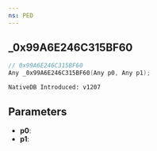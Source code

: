 ```yaml
---
ns: PED
---
```

## _0x99A6E246C315BF60

```c
// 0x99A6E246C315BF60
Any _0x99A6E246C315BF60(Any p0, Any p1);
```

```
NativeDB Introduced: v1207
```

## Parameters
* **p0**:
* **p1**:
